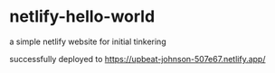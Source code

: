 # netlify-hello-world
a simple netlify website for initial tinkering

successfully deployed to https://upbeat-johnson-507e67.netlify.app/
